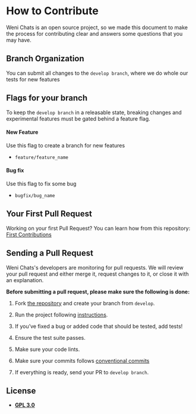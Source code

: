 # How to Contribute

Weni Chats is an open source project, so we made this document to make the process for contributing clear and answers some questions that you may have.

## Branch Organization
You can submit all changes to the `develop branch`, where we do whole our tests for new features

## Flags for your branch

To keep the `develop branch` in a releasable state, breaking changes and experimental features must be gated behind a feature flag.

#### New Feature
Use this flag to create a branch for new features
 - `feature/feature_name`

#### Bug fix
Use this flag to fix some bug
- `bugfix/bug_name`

## Your First Pull Request

Working on your first Pull Request? You can learn how from this repository:
<a href="https://github.com/firstcontributions/first-contributions">
First Contributions
</a>

## Sending a Pull Request
Weni Chats's developers are monitoring for pull requests. We will review your pull request and either merge it, request changes to it, or close it with an explanation.

**Before submitting a pull request, please make sure the following is done:**

1.  Fork  [the repository](https://github.com/Ilhasoft/chats-engine)  and create your branch from  `develop`.

2.  Run the project following [instructions](https://github.com/Ilhasoft/chats-engine/tree/main#development).

3.  If you’ve fixed a bug or added code that should be tested, add tests!

4.  Ensure the test suite passes.

5.  Make sure your code lints. 

6. Make sure your commits follows [conventional commits](https://github.com/conventional-commits/conventionalcommits.org)

7.  If everything is ready, send your PR to `develop branch`.

## License

- **[GPL 3.0](https://github.com/Ilhasoft/chats-engine/blob/main/LICENSE)**

